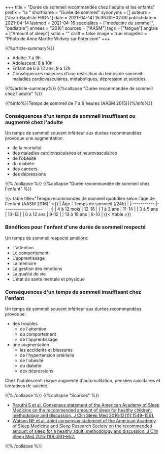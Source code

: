 +++
title = "Durée de sommeil recommandée chez l'adulte et les enfants"
prefix = "la "
shortname = "Durée de sommeil"
synonyms = []
auteurs = ["Jean-Baptiste FRON"]
date = 2021-04-14T15:36:00+02:00
publishdate = 2021-04-14
lastmod = 2021-04-16
specialites = ["medecine du sommeil", "pediatrie"]
annees = "2016"
sources = ["AASM"]
tags = ["fatigue"]
anglais = ["Amount of sleep"]
sctid = ""
draft = false
image = true
imageSrc = "Photo de Anne Marthe Widvey sur Foter.com"
+++

{{%article-summary%}}

- Adulte: 7 à 9h
- Adolescent: 8 à 10h
- Enfant de 6 à 12 ans: 9 à 12h
- Conséquences majeures d'une restriction du temps de sommeil: maladies cardiovasculaires, métaboliques, dépression et suicides.

{{%/article-summary%}}
{{%collapse "Durée recommandée de sommeil chez l'adulte" %}}

{{%info%}}Temps de sommeil de 7 à 9 heures (AASM 2015){{%/info%}}

### Conséquences d'un temps de sommeil insuffisant ou augmenté chez l'adulte

Un temps de sommeil souvent inférieur aux durées recommandées provoque une augmentation:

- de la mortalité
- des maladies cardiovasculaires et neurovasculaires
- de l'obésité
- du diabète
- des cancers
- des dépressions

{{% /collapse %}}
{{%collapse "Durée recommandée de sommeil chez l'enfant" %}}

{{< table title="Temps recommandés de sommeil quotidien selon l'âge de l'enfant (AASM 2016)" >}}
| Âge         | Temps de sommeil (/24h) |
|:-----------:|------------------------:|
| 4 à 12 mois | 12-16 |
| 1 à 2 ans   | 11-14 |
| 3 à 5 ans   | 10-13 |
| 6 à 12 ans  | 9-12  |
| 13 à 18 ans | 8-10  |
{{< /table >}}

### Bénéfices pour l'enfant d'une durée de sommeil respecté

Un temps de sommeil respecté améliore:

- L'attention
- Le comportement
- L'apprentissage
- La mémoire
- La gestion des émotions
- La qualité de vie
- L'état de santé mentale et physique

### Conséquences d'un temps de sommeil insuffisant chez l'enfant

Un temps de sommeil souvent inférieur aux durées recommandées provoque:

- des troubles
  - de l'attention
  - du comportement
  - de l'apprentissage
- une augmentation
  - les accidents et blessures
  - de l'hypertension artérielle
  - de l'obésité
  - du diabète
  - des dépressions

Chez l'adolescent: risque augmenté d'automutilation, pensées suicidaires et tentatives de suicide.

{{% /collapse %}}
{{%collapse "Sources" %}}

- [Paruthi S et al. Consensus statement of the American Academy of Sleep Medicine on the recommended amount of sleep for healthy children: methodology and discussion. J Clin Sleep Med 2016;12(11):1549–1561.](http://dx.doi.org/10.5664/jcsm.6288)
- [Watson NF et al. Joint consensus statement of the American Academy of Sleep Medicine and Sleep Research Society on the recommended amount of sleep for a healthy adult: methodology and discussion. J Clin Sleep Med 2015;11(8):931–952.](http://dx.doi.org/10.5664/jcsm.4950)

{{% /collapse %}}
